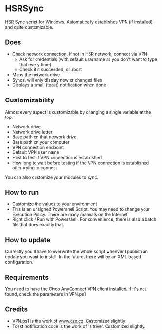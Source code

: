 # HSRSync
HSR Sync script for Windows. Automatically establishes VPN (if installed) and quite customizable.

## Does
* Check network connection. If not in HSR network, connect via VPN
  * Ask for credentials (with default username as you don't want to type that every time)
  * Check if it succeeded, or abort
* Maps the network drive
* Syncs, will only display new or changed files
* Displays a small (toast) notification when done

## Customizability
Almost every aspect is customizable by changing a single variable at the top.
* Network drive
* Network drive letter
* Base path on that network drive
* Base path on your computer
* VPN connection endpoint
* Default VPN user name
* Host to test if VPN connection is established
* How long to wait before testing if the VPN connection is established after trying to connect

You can also customize your modules to sync.

## How to run
* Customize the values to your environment
* This is an unsigned Powershell Script. You may need to change your Execution Policy. There are many manuals on the Internet
* Right click / Run with Powershell. For convenience, there is also a batch file that does exactly that.

## How to update
Currently you'll have to overwrite the whole script whenver I publish an update you want to install. In the future, there will be an XML-based configuration.

## Requirements
You need to have the Cisco AnyConnect VPN client installed. If it's not found, check the parameters in VPN.ps1

## Credits
* VPN.ps1 is the work of www.cze.cz. Customized slightly
* Toast notification code is the work of 'altrive'. Customized slightly.

